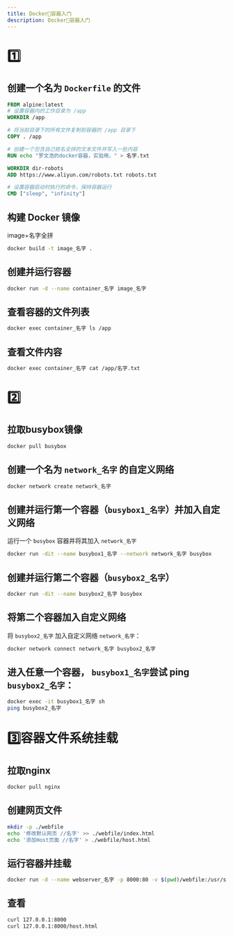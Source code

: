 ```yaml
---
title: Docker🐳容器入门
description: Docker🐳容器入门
---
```



# 1️⃣

## 创建一个名为 `Dockerfile` 的文件

```dockerfile
FROM alpine:latest
# 设置容器内的工作目录为 /app
WORKDIR /app

# 将当前目录下的所有文件复制到容器的 /app 目录下
COPY . /app

# 创建一个包含自己姓名全拼的文本文件并写入一些内容
RUN echo "罗文浩的docker容器，实验用，" > 名字.txt

WORKDIR dir-robots
ADD https://www.aliyun.com/robots.txt robots.txt

# 设置容器启动时执行的命令，保持容器运行
CMD ["sleep", "infinity"]

```



## 构建 Docker 镜像

image+名字全拼

```bash
docker build -t image_名字 .
```

## 创建并运行容器

```bash
docker run -d --name container_名字 image_名字
```

## 查看容器的文件列表

```bash
docker exec container_名字 ls /app
```

## 查看文件内容

```bash
docker exec container_名字 cat /app/名字.txt
```





# 2️⃣

## 拉取busybox镜像

```bash
docker pull busybox
```

## 创建一个名为 `network_名字` 的自定义网络

```bash
docker network create network_名字
```

## 创建并运行第一个容器（`busybox1_名字`）并加入自定义网络

运行一个 `busybox` 容器并将其加入 `network_名字`

```bash
docker run -dit --name busybox1_名字 --network network_名字 busybox
```

## 创建并运行第二个容器（`busybox2_名字`）

```bash
docker run -dit --name busybox2_名字 busybox
```

## 将第二个容器加入自定义网络

将 `busybox2_名字` 加入自定义网络 `network_名字`：

```bash
docker network connect network_名字 busybox2_名字
```

## 进入任意一个容器， `busybox1_名字`尝试 ping `busybox2_名字`：

```bash
docker exec -it busybox1_名字 sh
ping busybox2_名字
```



# 3️⃣容器文件系统挂载

## 拉取nginx

```bash
docker pull nginx
```

## 创建网页文件

```bash
mkdir -p ./webfile
echo '修改默认网页 //名字' >> ./webfile/index.html
echo '添加Host页面 //名字' > ./webfile/host.html
```

## 运行容器并挂载

```bash
docker run -d --name webserver_名字 -p 8000:80 -v $(pwd)/webfile:/usr/share/nginx/html nginx
```

## 查看

```bash
curl 127.0.0.1:8000
curl 127.0.0.1:8000/host.html
```


